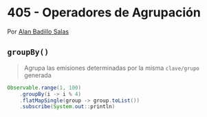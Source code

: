 # 405 - Operadores de Agrupación

Por [Alan Badillo Salas](https://www.nomadacode.com)

## `groupBy()`

> Agrupa las emisiones determinadas por la misma `clave/grupo` generada

```java
Observable.range(1, 100)
    .groupBy(i -> i % 4)
    .flatMapSingle(group -> group.toList())
    .subscribe(System.out::println)
```